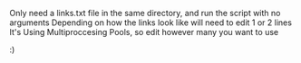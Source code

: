 Only need a links.txt file in the same directory, and run the script with no arguments
Depending on how the links look like will need to edit 1 or 2 lines 
It's Using Multiproccesing Pools, so edit however many you want to use 

:) 
